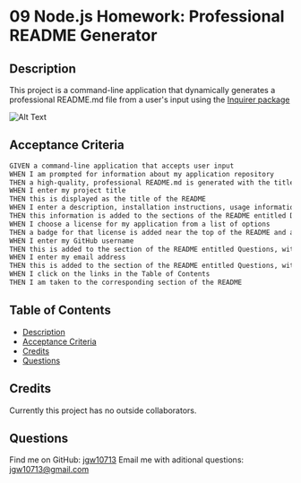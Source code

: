 # 09 Node.js Homework: Professional README Generator

## Description

This project is a command-line application that dynamically generates a professional README.md file from a user's input using the [Inquirer package](https://www.npmjs.com/package/inquirer)

![Alt Text](./assets/usage.gif)

## Acceptance Criteria

```md
GIVEN a command-line application that accepts user input
WHEN I am prompted for information about my application repository
THEN a high-quality, professional README.md is generated with the title of my project and sections entitled Description, Table of Contents, Installation, Usage, License, Contributing, Tests, and Questions
WHEN I enter my project title
THEN this is displayed as the title of the README
WHEN I enter a description, installation instructions, usage information, contribution guidelines, and test instructions
THEN this information is added to the sections of the README entitled Description, Installation, Usage, Contributing, and Tests
WHEN I choose a license for my application from a list of options
THEN a badge for that license is added near the top of the README and a notice is added to the section of the README entitled License that explains which license the application is covered under
WHEN I enter my GitHub username
THEN this is added to the section of the README entitled Questions, with a link to my GitHub profile
WHEN I enter my email address
THEN this is added to the section of the README entitled Questions, with instructions on how to reach me with additional questions
WHEN I click on the links in the Table of Contents
THEN I am taken to the corresponding section of the README
```

## Table of Contents 
- [Description](#description)
- [Acceptance Criteria](#Acceptance-Criteria)
- [Credits](#credits)
- [Questions](#questions)

## Credits
Currently this project has no outside collaborators.

## Questions
Find me on GitHub: [jgw10713](https://github.com/jgw10713)
Email me with aditional questions: jgw10713@gmail.com
